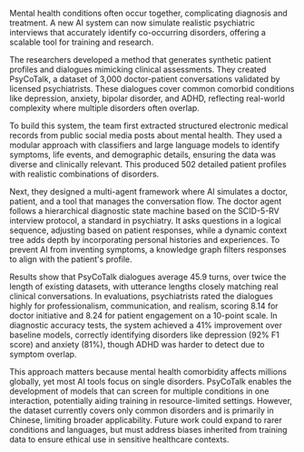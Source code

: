 Mental health conditions often occur together, complicating diagnosis and treatment. A new AI system can now simulate realistic psychiatric interviews that accurately identify co-occurring disorders, offering a scalable tool for training and research.

The researchers developed a method that generates synthetic patient profiles and dialogues mimicking clinical assessments. They created PsyCoTalk, a dataset of 3,000 doctor-patient conversations validated by licensed psychiatrists. These dialogues cover common comorbid conditions like depression, anxiety, bipolar disorder, and ADHD, reflecting real-world complexity where multiple disorders often overlap.

To build this system, the team first extracted structured electronic medical records from public social media posts about mental health. They used a modular approach with classifiers and large language models to identify symptoms, life events, and demographic details, ensuring the data was diverse and clinically relevant. This produced 502 detailed patient profiles with realistic combinations of disorders.

Next, they designed a multi-agent framework where AI simulates a doctor, patient, and a tool that manages the conversation flow. The doctor agent follows a hierarchical diagnostic state machine based on the SCID-5-RV interview protocol, a standard in psychiatry. It asks questions in a logical sequence, adjusting based on patient responses, while a dynamic context tree adds depth by incorporating personal histories and experiences. To prevent AI from inventing symptoms, a knowledge graph filters responses to align with the patient's profile.

Results show that PsyCoTalk dialogues average 45.9 turns, over twice the length of existing datasets, with utterance lengths closely matching real clinical conversations. In evaluations, psychiatrists rated the dialogues highly for professionalism, communication, and realism, scoring 8.14 for doctor initiative and 8.24 for patient engagement on a 10-point scale. In diagnostic accuracy tests, the system achieved a 41% improvement over baseline models, correctly identifying disorders like depression (92% F1 score) and anxiety (81%), though ADHD was harder to detect due to symptom overlap.

This approach matters because mental health comorbidity affects millions globally, yet most AI tools focus on single disorders. PsyCoTalk enables the development of models that can screen for multiple conditions in one interaction, potentially aiding training in resource-limited settings. However, the dataset currently covers only common disorders and is primarily in Chinese, limiting broader applicability. Future work could expand to rarer conditions and languages, but must address biases inherited from training data to ensure ethical use in sensitive healthcare contexts.